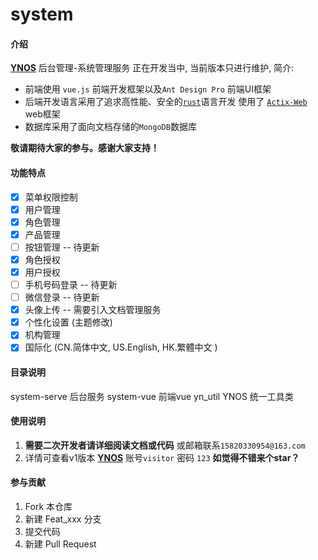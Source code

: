 # system

#### 介绍 
[**YNOS**](http://47.112.235.80/) 后台管理-系统管理服务 正在开发当中, 当前版本只进行维护, 简介:

* 前端使用 `vue.js` 前端开发框架以及`Ant Design Pro` 前端UI框架
* 后端开发语言采用了追求高性能、安全的[`rust`]("https://www.rust-lang.org/zh-CN/")语言开发  使用了  [`Actix-Web`]("https://actix.rs/") web框架
* 数据库采用了面向文档存储的`MongoDB`数据库

**敬请期待大家的参与。感谢大家支持！**

#### 功能特点

* [x] 菜单权限控制
* [x] 用户管理
* [x] 角色管理
* [x] 产品管理
* [ ] 按钮管理  -- 待更新
* [x] 角色授权
* [x] 用户授权
* [ ] 手机号码登录  -- 待更新
* [ ] 微信登录  -- 待更新
* [x] 头像上传  -- 需要引入文档管理服务 
* [x] 个性化设置 (主题修改)
* [x] 机构管理
* [x] 国际化 (CN.简体中文, US.English, HK.繁體中文 )

#### 目录说明
system-serve  后台服务
system-vue    前端vue
yn_util       YNOS 统一工具类

#### 使用说明
1. **需要二次开发者请详细阅读文档或代码** 或邮箱联系`15820330954@163.com`
2. 详情可查看v1版本 [**YNOS**](http://47.112.235.80/) 账号`visitor` 密码 `123`   **如觉得不错来个star？**

#### 参与贡献

1.  Fork 本仓库
2.  新建 Feat_xxx 分支
3.  提交代码
4.  新建 Pull Request